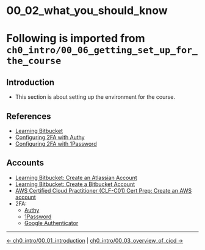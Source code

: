 # 00_02_what_you_should_know

# Following is imported from `ch0_intro/00_06_getting_set_up_for_the_course`
## Introduction
- This section is about setting up the environment for the course.

## References
- [Learning Bitbucket]()
- [Configuring 2FA with Authy](https://www.linkedin.com/learning/security-tips/configuring-2fa-with-authy)
- [Configuring 2FA with 1Password](https://www.linkedin.com/learning/security-tips/configuring-2fa-with-1password)

## Accounts
- [Learning Bitbucket: Create an Atlassian Account]()
- [Learning Bitbucket: Create a Bitbucket Account]()
- [AWS Certified Cloud Practitioner (CLF-C01) Cert Prep: Create an AWS account](https://www.linkedin.com/learning/aws-certified-cloud-practitioner-clf-c01-cert-prep-1-cloud-concepts/create-an-aws-account)
- 2FA:
    - [Authy](https://www.authy.com/)
    - [1Password](https://1password.com/)
    - [Google Authenticator](https://play.google.com/store/apps/details?id=com.google.android.apps.authenticator2&hl=en)


<!-- FooterStart -->
---
[← ch0_intro/00_01_introduction](../00_01_introduction/README.md) | [ch0_intro/00_03_overview_of_cicd →](../00_03_overview_of_cicd/README.md)
<!-- FooterEnd -->
